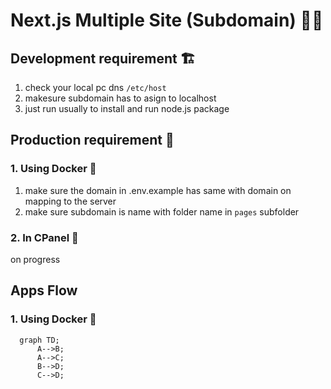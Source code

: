 # Next.js Multiple Site (Subdomain) 🏋️‍♂️

## Development requirement 🏗
1. check  your local pc dns `/etc/host`
2. makesure subdomain has to asign to localhost
3. just run usually to install and run node.js package

## Production requirement 🚢

### 1. Using Docker 🐳
1. make sure the domain in .env.example has same with domain on mapping to the server
2. make sure subdomain is name with folder name in `pages` subfolder

### 2. In CPanel 🚤
on progress

## Apps Flow 

### 1. Using Docker 🐳
```mermaid
  graph TD;
      A-->B;
      A-->C;
      B-->D;
      C-->D;
```

